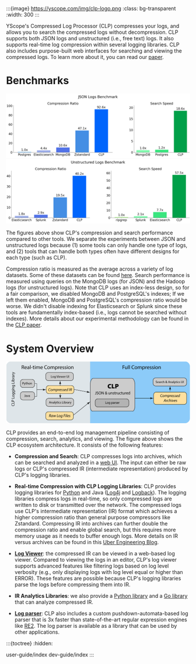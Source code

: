 :::{image} https://yscope.com/img/clp-logo.png
:class: bg-transparent
:width: 300
:::

YScope's Compressed Log Processor (CLP) compresses your logs, and allows you to search the
compressed logs without decompression. CLP supports both JSON logs and unstructured (i.e., free
text) logs. It also supports real-time log compression within several logging libraries. CLP also
includes purpose-built web interfaces for searching and viewing the compressed logs. To learn more
about it, you can read our [paper][1].

# Benchmarks

![CLP Benchmark on JSON Logs](_static/clp-json-benchmark.png)
![CLP Benchmark on Unstructured Logs](_static/clp-unstructured-benchmark.png)

The figures above show CLP's compression and search performance compared to other tools. We separate
the experiments between JSON and unstructured logs because (1) some tools can only handle one type
of logs, and (2) tools that can handle both types often have different designs for each type (such
as CLP).

Compression ratio is measured as the average across a variety of log datasets. Some of these
datasets can be found [here][2]. Search performance is measured using queries on the MongoDB logs
(for JSON) and the Hadoop logs (for unstructured logs). Note that CLP uses an index-less design, so
for a fair comparison, we disabled MongoDB and PostgreSQL's indexes; If we left them enabled,
MongoDB and PostgreSQL's compression ratio would be worse. We didn't disable indexing for
Elasticsearch or Splunk since these tools are fundamentally index-based (i.e., logs cannot be
searched without indexes). More details about our experimental methodology can be found in the
[CLP paper][1].

# System Overview

![CLP systems overview](_static/clp-complete-solution.png)

CLP provides an end-to-end log management pipeline consisting of compression, search, analytics, and
viewing. The figure above shows the CLP ecosystem architecture. It consists of the following
features:

- **Compression and Search**: CLP compresses logs into archives, which can be searched and analyzed
  in a [web UI][3]. The input can either be raw logs or CLP's compressed IR
  (intermediate representation) produced by CLP's logging libraries.

- **Real-time Compression with CLP Logging Libraries**: CLP provides logging libraries for
  [Python][4] and Java ([Log4j][5] and [Logback][6]). The logging libraries compress logs in
  real-time, so only compressed logs are written to disk or transmitted over the network. The
  compressed logs use CLP's intermediate representation (IR) format which achieves a higher
  compression ratio than general purpose compressors like Zstandard. Compressing IR into archives
  can further double the compression ratio and enable global search, but this requires more memory
  usage as it needs to buffer enough logs. More details on IR versus archives can be found in this
  [Uber Engineering Blog][7].

- **[Log Viewer][8]**: the compressed IR can be viewed in a web-based log viewer. Compared to
  viewing the logs in an editor, CLP's log viewer supports advanced features like filtering logs
  based on log level verbosity (e.g., only displaying logs with log level equal or higher than
  ERROR). These features are possible because CLP's logging libraries parse the logs before
  compressing them into IR.

- **IR Analytics Libraries**: we also provide a [Python library][9] and a [Go library][10] that can
  analyze compressed IR.

- **[Log parser][11]**: CLP also includes a custom pushdown-automata-based log parser that is 3x
  faster than state-of-the-art regular expression engines like [RE2][12]. The log parser is
  available as a library that can be used by other applications.

:::{toctree}
:hidden:

user-guide/index
dev-guide/index
:::

[1]: https://www.usenix.org/system/files/osdi21-rodrigues.pdf
[2]: user-guide/resources-datasets.md
[3]: https://github.com/y-scope/clp/blob/main/components/webui
[4]: https://github.com/y-scope/clp-loglib-py
[5]: https://github.com/y-scope/log4j1-appenders
[6]: https://github.com/y-scope/logback-appenders
[7]: https://www.uber.com/en-US/blog/reducing-logging-cost-by-two-orders-of-magnitude-using-clp
[8]: https://github.com/y-scope/yscope-log-viewer
[9]: https://github.com/y-scope/clp-ffi-py
[10]: https://github.com/y-scope/clp-ffi-go
[11]: https://github.com/y-scope/log-surgeon
[12]: https://github.com/google/re2
